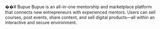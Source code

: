 ��#   B u p u e 
Bupue is an all-in-one mentorship and marketplace platform that connects new entrepreneurs with experienced mentors. Users can sell courses, post events, share content, and sell digital products—all within an interactive and secure environment.
 
 
